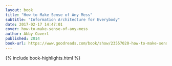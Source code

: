 ```yaml
---
layout: book
title: "How to Make Sense of Any Mess"
subtitle: "Information Architecture for Everybody"
date: 2017-02-17 14:47:01
cover: how-to-make-sense-of-any-mess
author: Abby Covert
published: 2014
book-url: https://www.goodreads.com/book/show/23557020-how-to-make-sense-of-any-mess
---
```


{% include book-highlights.html %}
